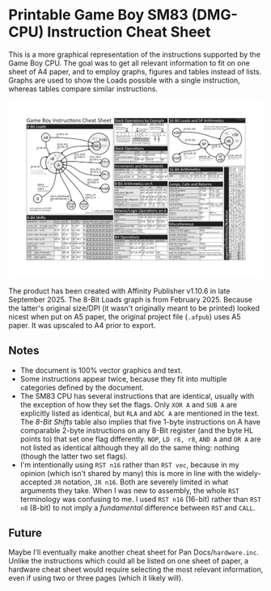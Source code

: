 # Printable Game Boy SM83 (DMG-CPU) Instruction Cheat Sheet

This is a more graphical representation of the instructions supported by the Game Boy CPU. The goal was to get all relevant information to fit on one sheet of A4 paper, and to employ graphs, figures and tables instead of lists. Graphs are used to show the Loads possible with a single instruction, whereas tables compare similar instructions.

![Preview of the PDF](/Printable%20Game%20Boy%20Instructions%20Cheat%20Sheet.png)

The product has been created with Affinity Publisher v1.10.6 in late September 2025. The 8-Bit Loads graph is from February 2025. Because the latter's original size/DPI (it wasn't originally meant to be printed) looked nicest when put on A5 paper, the original project file (`.afpub`) uses A5 paper. It was upscaled to A4 prior to export.

## Notes
* The document is 100% vector graphics and text.
* Some instructions appear twice, because they fit into multiple categories defined by the document.
* The SM83 CPU has several instructions that are identical, usually with the exception of how they set the flags. Only `XOR A` and `SUB A` are explicitly listed as identical, but `RLA` and `ADC A` are mentioned in the text. The _8-Bit Shifts_ table also implies that five 1-byte instructions on A have comparable 2-byte instructions on any 8-Bit register (and the byte HL points to) that set one flag differently. `NOP`, `LD r8, r8`,  `AND A` and `OR A` are not listed as identical although they all do the same thing: nothing (though the latter two set flags).
* I'm intentionally using `RST n16` rather than `RST vec`, because in my opinion (which isn't shared by many) this is more in line with the widely-accepted `JR` notation, `JR n16`. Both are severely limited in what arguments they take. When I was new to assembly, the whole `RST` terminology was confusing to me. I used `RST n16` (16-bit) rather than `RST n8` (8-bit) to not imply a _fundamental_ difference between `RST` and `CALL`.

## Future
Maybe I'll eventually make another cheat sheet for Pan Docs/`hardware.inc`. Unlike the instructions which could all be listed on one sheet of paper, a hardware cheat sheet would require selecting the most relevant information, even if using two or three pages (which it likely will).
